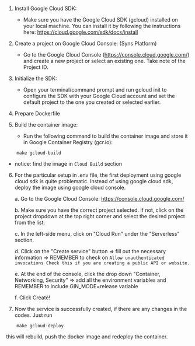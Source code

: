 1. Install Google Cloud SDK:

   - Make sure you have the Google Cloud SDK (gcloud) installed on your local machine. You can install it by following the instructions here: https://cloud.google.com/sdk/docs/install

2. Create a project on Google Cloud Console: (Syns Platform)

   - Go to the Google Cloud Console (https://console.cloud.google.com/) and create a new project or select an existing one. Take note of the Project ID.

3. Initialize the SDK:

   - Open your terminal/command prompt and run gcloud init to configure the SDK with your Google Cloud account and set the default project to the one you created or selected earlier.

4. Prepare Dockerfile

5. Build the container image:

   - Run the following command to build the container image and store it in Google Container Registry (gcr.io):

```
    make gcloud-build
```

- notice: find the image in `Cloud Build` section

6. For the particular setup in .env file, the first deployment using google cloud sdk is quite problematic. Instead of using google cloud sdk, deploy the image using google cloud console.

   a. Go to the Google Cloud Console: https://console.cloud.google.com/

   b. Make sure you have the correct project selected. If not, click on the project dropdown at the top right corner and select the desired project from the list.

   c. In the left-side menu, click on "Cloud Run" under the "Serverless" section.

   d. Click on the "Create service" button => fill out the necessary information => REMEMBER to check on `Allow unauthenticated invocations
Check this if you are creating a public API or website.`

   e. At the end of the console, click the drop down "Container, Networking, Security" => add all the environment variables and REMEMBER to include GIN_MODE=release variable

   f. Click Create!

7. Now the service is successfully created, if there are any changes in the codes. Just run

```
    make gcloud-deploy
```

this will rebuild, push the docker image and redeploy the container.

